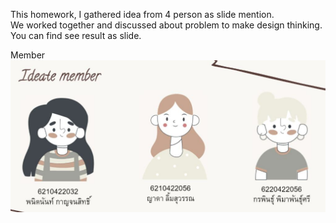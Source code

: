 This homework, I gathered idea from 4 person as slide mention.  
We worked together and discussed about problem to make design thinking.  
You can find see result as slide.  

Member
![member](https://github.com/tjinjutha/BADS7105-CRM-analytics-and-intelligenece/blob/main/Homework%2012/member.JPG)

